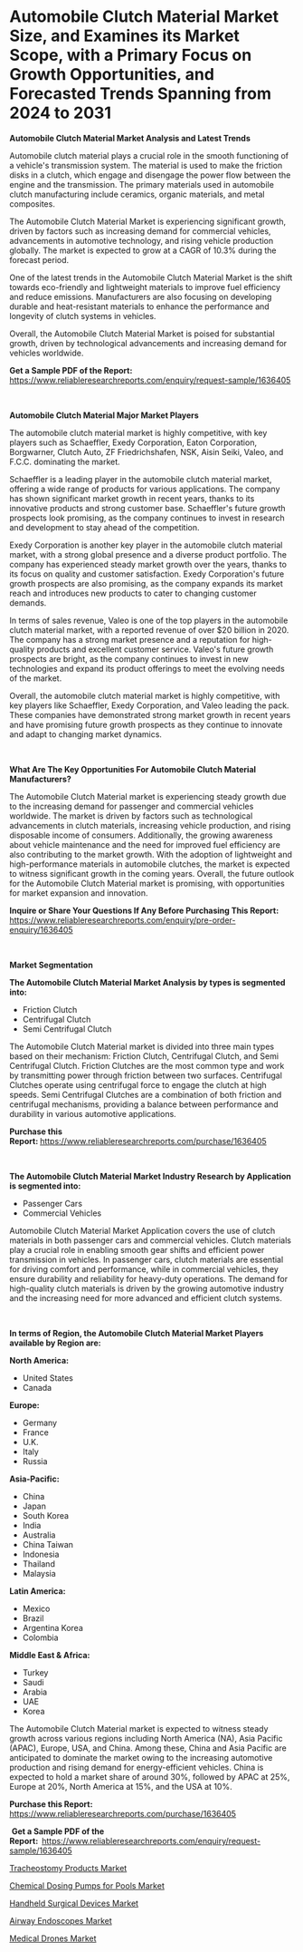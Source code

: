 <p><h1>Automobile Clutch Material Market Size, and Examines its Market Scope, with a Primary Focus on Growth Opportunities, and Forecasted Trends Spanning from 2024 to 2031</h1></p><p><strong>Automobile Clutch Material Market Analysis and Latest Trends</strong></p>
<p><p>Automobile clutch material plays a crucial role in the smooth functioning of a vehicle's transmission system. The material is used to make the friction disks in a clutch, which engage and disengage the power flow between the engine and the transmission. The primary materials used in automobile clutch manufacturing include ceramics, organic materials, and metal composites.</p><p>The Automobile Clutch Material Market is experiencing significant growth, driven by factors such as increasing demand for commercial vehicles, advancements in automotive technology, and rising vehicle production globally. The market is expected to grow at a CAGR of 10.3% during the forecast period.</p><p>One of the latest trends in the Automobile Clutch Material Market is the shift towards eco-friendly and lightweight materials to improve fuel efficiency and reduce emissions. Manufacturers are also focusing on developing durable and heat-resistant materials to enhance the performance and longevity of clutch systems in vehicles.</p><p>Overall, the Automobile Clutch Material Market is poised for substantial growth, driven by technological advancements and increasing demand for vehicles worldwide.</p></p>
<p><strong>Get a Sample PDF of the Report:&nbsp;</strong> <a href="https://www.reliableresearchreports.com/enquiry/request-sample/1636405">https://www.reliableresearchreports.com/enquiry/request-sample/1636405</a></p>
<p>&nbsp;</p>
<p><strong>Automobile Clutch Material Major Market Players</strong></p>
<p><p>The automobile clutch material market is highly competitive, with key players such as Schaeffler, Exedy Corporation, Eaton Corporation, Borgwarner, Clutch Auto, ZF Friedrichshafen, NSK, Aisin Seiki, Valeo, and F.C.C. dominating the market.</p><p>Schaeffler is a leading player in the automobile clutch material market, offering a wide range of products for various applications. The company has shown significant market growth in recent years, thanks to its innovative products and strong customer base. Schaeffler's future growth prospects look promising, as the company continues to invest in research and development to stay ahead of the competition.</p><p>Exedy Corporation is another key player in the automobile clutch material market, with a strong global presence and a diverse product portfolio. The company has experienced steady market growth over the years, thanks to its focus on quality and customer satisfaction. Exedy Corporation's future growth prospects are also promising, as the company expands its market reach and introduces new products to cater to changing customer demands.</p><p>In terms of sales revenue, Valeo is one of the top players in the automobile clutch material market, with a reported revenue of over $20 billion in 2020. The company has a strong market presence and a reputation for high-quality products and excellent customer service. Valeo's future growth prospects are bright, as the company continues to invest in new technologies and expand its product offerings to meet the evolving needs of the market.</p><p>Overall, the automobile clutch material market is highly competitive, with key players like Schaeffler, Exedy Corporation, and Valeo leading the pack. These companies have demonstrated strong market growth in recent years and have promising future growth prospects as they continue to innovate and adapt to changing market dynamics.</p></p>
<p>&nbsp;</p>
<p><strong>What Are The Key Opportunities For Automobile Clutch Material Manufacturers?</strong></p>
<p><p>The Automobile Clutch Material market is experiencing steady growth due to the increasing demand for passenger and commercial vehicles worldwide. The market is driven by factors such as technological advancements in clutch materials, increasing vehicle production, and rising disposable income of consumers. Additionally, the growing awareness about vehicle maintenance and the need for improved fuel efficiency are also contributing to the market growth. With the adoption of lightweight and high-performance materials in automobile clutches, the market is expected to witness significant growth in the coming years. Overall, the future outlook for the Automobile Clutch Material market is promising, with opportunities for market expansion and innovation.</p></p>
<p><strong>Inquire or Share Your Questions If Any Before Purchasing This Report:</strong> <a href="https://www.reliableresearchreports.com/enquiry/pre-order-enquiry/1636405">https://www.reliableresearchreports.com/enquiry/pre-order-enquiry/1636405</a></p>
<p>&nbsp;</p>
<p><strong>Market Segmentation</strong></p>
<p><strong>The Automobile Clutch Material Market Analysis by types is segmented into:</strong></p>
<p><ul><li>Friction Clutch</li><li>Centrifugal Clutch</li><li>Semi Centrifugal Clutch</li></ul></p>
<p><p>The Automobile Clutch Material market is divided into three main types based on their mechanism: Friction Clutch, Centrifugal Clutch, and Semi Centrifugal Clutch. Friction Clutches are the most common type and work by transmitting power through friction between two surfaces. Centrifugal Clutches operate using centrifugal force to engage the clutch at high speeds. Semi Centrifugal Clutches are a combination of both friction and centrifugal mechanisms, providing a balance between performance and durability in various automotive applications.</p></p>
<p><strong>Purchase this Report:&nbsp;</strong><a href="https://www.reliableresearchreports.com/purchase/1636405">https://www.reliableresearchreports.com/purchase/1636405</a></p>
<p>&nbsp;</p>
<p><strong>The Automobile Clutch Material Market Industry Research by Application is segmented into:</strong></p>
<p><ul><li>Passenger Cars</li><li>Commercial Vehicles</li></ul></p>
<p><p>Automobile Clutch Material Market Application covers the use of clutch materials in both passenger cars and commercial vehicles. Clutch materials play a crucial role in enabling smooth gear shifts and efficient power transmission in vehicles. In passenger cars, clutch materials are essential for driving comfort and performance, while in commercial vehicles, they ensure durability and reliability for heavy-duty operations. The demand for high-quality clutch materials is driven by the growing automotive industry and the increasing need for more advanced and efficient clutch systems.</p></p>
<p>&nbsp;</p>
<p><strong>In terms of Region, the Automobile Clutch Material Market Players available by Region are:</strong></p>
<p>
    <p> <strong> North America: </strong>
        <ul>
            <li>United States</li>
            <li>Canada</li>
        </ul>
        </p> 
    <p> <strong> Europe: </strong>
        <ul>
            <li>Germany</li>
            <li>France</li>
            <li>U.K.</li>
            <li>Italy</li>
            <li>Russia</li>
        </ul>
        </p> 
    <p> <strong> Asia-Pacific: </strong>
        <ul>
            <li>China</li>
            <li>Japan</li>
            <li>South Korea</li>
            <li>India</li>
            <li>Australia</li>
            <li>China Taiwan</li>
            <li>Indonesia</li>
            <li>Thailand</li>
            <li>Malaysia</li>
        </ul>
        </p> 
    <p> <strong> Latin America: </strong>
        <ul>
            <li>Mexico</li>
            <li>Brazil</li>
            <li>Argentina Korea</li>
            <li>Colombia</li>
        </ul>
        </p> 
    <p> <strong> Middle East & Africa: </strong>
        <ul>
            <li>Turkey</li>
            <li>Saudi</li>
            <li>Arabia</li>
            <li>UAE</li>
            <li>Korea</li>
        </ul>
    </p>
    </p>
<p><p>The Automobile Clutch Material market is expected to witness steady growth across various regions including North America (NA), Asia Pacific (APAC), Europe, USA, and China. Among these, China and Asia Pacific are anticipated to dominate the market owing to the increasing automotive production and rising demand for energy-efficient vehicles. China is expected to hold a market share of around 30%, followed by APAC at 25%, Europe at 20%, North America at 15%, and the USA at 10%.</p></p>
<p><strong>Purchase this Report: </strong><a href="https://www.reliableresearchreports.com/purchase/1636405">https://www.reliableresearchreports.com/purchase/1636405</a></p>
<p>&nbsp;<strong>Get a Sample PDF of the Report:&nbsp;&nbsp;</strong><a href="https://www.reliableresearchreports.com/enquiry/request-sample/1636405">https://www.reliableresearchreports.com/enquiry/request-sample/1636405</a></p>
<p><strong></strong></p>
<p><p><a href="https://medium.com/@susanwest38/tracheostomy-products-market-outlook-industry-overview-and-forecast-2024-to-2031-1b964fedbcf3">Tracheostomy Products Market</a></p><p><a href="https://github.com/RickHolmes3/Market-Research-Report-List-3/blob/main/chemical-dosing-pumps-for-pools-market.md">Chemical Dosing Pumps for Pools Market</a></p><p><a href="https://medium.com/@susanwest38/handheld-surgical-devices-market-trends-and-market-analysis-forecasted-for-period-2024-2031-ecdd5935909d">Handheld Surgical Devices Market</a></p><p><a href="https://github.com/Krish2023na/Market-Research-Report-List-3/blob/main/airway-endoscopes-market.md">Airway Endoscopes Market</a></p><p><a href="https://medium.com/@joycelucas56/medical-drones-market-trends-and-market-analysis-forecasted-for-period-2024-2031-63118c231cba">Medical Drones Market</a></p></p>